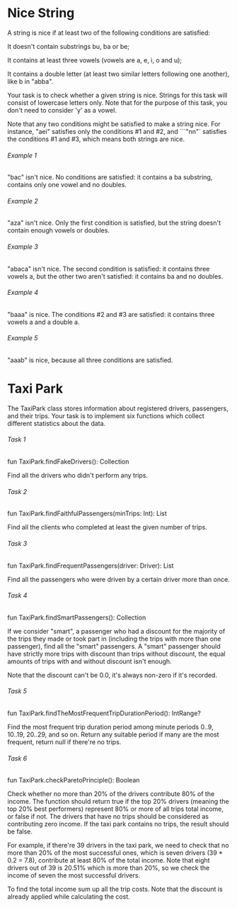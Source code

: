 # Nice String
A string is nice if at least two of the following conditions are satisfied:

It doesn't contain substrings bu, ba or be;

It contains at least three vowels (vowels are a, e, i, o and u);

It contains a double letter (at least two similar letters following one another), like b in "abba".

Your task is to check whether a given string is nice. Strings for this task will consist of lowercase letters only. Note that for the purpose of this task, you don't need to consider 'y' as a vowel.

Note that any two conditions might be satisfied to make a string nice. For instance, "aei" satisfies only the conditions #1 and #2, and ```"nn"` satisfies the conditions #1 and #3, which means both strings are nice.

###### Example 1
"bac" isn't nice. No conditions are satisfied: it contains a ba substring, contains only one vowel and no doubles.

###### Example 2
"aza" isn't nice. Only the first condition is satisfied, but the string doesn't contain enough vowels or doubles.

###### Example 3
"abaca" isn't nice. The second condition is satisfied: it contains three vowels a, but the other two aren't satisfied: it contains ba and no doubles.

###### Example 4
"baaa" is nice. The conditions #2 and #3 are satisfied: it contains three vowels a and a double a.

###### Example 5
"aaab" is nice, because all three conditions are satisfied.

# Taxi Park
The TaxiPark class stores information about registered drivers, passengers, and their trips. Your task is to implement six functions which collect different statistics about the data.

###### Task 1
fun TaxiPark.findFakeDrivers(): Collection<Driver>

Find all the drivers who didn't perform any trips.

###### Task 2
fun TaxiPark.findFaithfulPassengers(minTrips: Int): List<Passenger>

Find all the clients who completed at least the given number of trips.

###### Task 3
fun TaxiPark.findFrequentPassengers(driver: Driver): List<Passenger>

Find all the passengers who were driven by a certain driver more than once.

###### Task 4
fun TaxiPark.findSmartPassengers(): Collection<Passenger>

If we consider "smart", a passenger who had a discount for the majority of the trips they made or took part in (including the trips with more than one passenger), find all the "smart" passengers. A "smart" passenger should have strictly more trips with discount than trips without discount, the equal amounts of trips with and without discount isn't enough.

Note that the discount can't be 0.0, it's always non-zero if it's recorded.

###### Task 5
fun TaxiPark.findTheMostFrequentTripDurationPeriod(): IntRange?

Find the most frequent trip duration period among minute periods 0..9, 10..19, 20..29, and so on. Return any suitable period if many are the most frequent, return null if there're no trips.

###### Task 6
fun TaxiPark.checkParetoPrinciple(): Boolean

Check whether no more than 20% of the drivers contribute 80% of the income. The function should return true if the top 20% drivers (meaning the top 20% best performers) represent 80% or more of all trips total income, or false if not. The drivers that have no trips should be considered as contributing zero income. If the taxi park contains no trips, the result should be false.

For example, if there're 39 drivers in the taxi park, we need to check that no more than 20% of the most successful ones, which is seven drivers (39 * 0.2 = 7.8), contribute at least 80% of the total income. Note that eight drivers out of 39 is 20.51% which is more than 20%, so we check the income of seven the most successful drivers.

To find the total income sum up all the trip costs. Note that the discount is already applied while calculating the cost.
